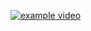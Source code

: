[![example video](https://img.youtube.com/vi/PqCcc3f5uyQ/0.jpg)](https://www.youtube.com/watch?v=PqCcc3f5uyQ)

